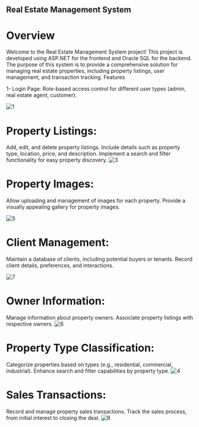 ## Real Estate Management System
# Overview
Welcome to the Real Estate Management System project! This project is developed using ASP.NET for the frontend and Oracle SQL for the backend. 
The purpose of this system is to provide a comprehensive solution for managing real estate properties, including property listings, user management, and transaction tracking.
Features

1- Login Page:
Role-based access control for different user types (admin, real estate agent, customer).

![1](https://github.com/RahmaCorleone/Real-Estate-System/assets/100363780/c2e20410-7fa2-42c4-aae3-5a0afa5d35f4)

# Property Listings:

Add, edit, and delete property listings.
Include details such as property type, location, price, and description.
Implement a search and filter functionality for easy property discovery.
![3](https://github.com/RahmaCorleone/Real-Estate-System/assets/100363780/a837eb71-b612-427e-a78b-84ebcc0b5fd1)

# Property Images:
Allow uploading and management of images for each property.
Provide a visually appealing gallery for property images.

![5](https://github.com/RahmaCorleone/Real-Estate-System/assets/100363780/cf723005-0180-4a0f-819a-69b8d28415b2)

# Client Management:
Maintain a database of clients, including potential buyers or tenants.
Record client details, preferences, and interactions.


![7](https://github.com/RahmaCorleone/Real-Estate-System/assets/100363780/a35e11e6-54cc-4343-9a03-71c76fffbd31)

# Owner Information:
Manage information about property owners.
Associate property listings with respective owners.
![6](https://github.com/RahmaCorleone/Real-Estate-System/assets/100363780/0d33a75b-74d6-4ffd-aa42-cc0d35f5e66f)

# Property Type Classification:
Categorize properties based on types (e.g., residential, commercial, industrial).
Enhance search and filter capabilities by property type.
![4](https://github.com/RahmaCorleone/Real-Estate-System/assets/100363780/a48bd71f-7578-4419-ae36-26ede1afd760)

# Sales Transactions:
Record and manage property sales transactions.
Track the sales process, from initial interest to closing the deal.
![8](https://github.com/RahmaCorleone/Real-Estate-System/assets/100363780/fdfd1bdc-105a-4af5-95b4-9f6bc65742ef)

